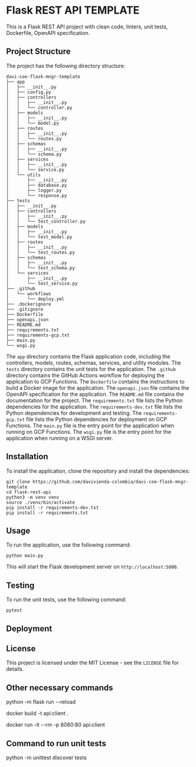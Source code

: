 # Flask REST API TEMPLATE

This is a Flask REST API project with clean code, linters, unit tests, Dockerfile, OpenAPI specification.

## Project Structure

The project has the following directory structure:

```
davi-coe-flask-mngr-template
├── app
│   ├── __init__.py
│   ├── config.py
│   ├── controllers
│   │   ├── __init__.py
│   │   └── controller.py
│   ├── models
│   │   ├── __init__.py
│   │   └── model.py
│   ├── routes
│   │   ├── __init__.py
│   │   └── routes.py
│   ├── schemas
│   │   ├── __init__.py
│   │   └── schema.py
│   ├── services
│   │   ├── __init__.py
│   │   └── service.py
│   └── utils
│       ├── __init__.py
│       ├── database.py
│       ├── logger.py
│       └── response.py
├── tests
│   ├── __init__.py
│   ├── controllers
│   │   ├── __init__.py
│   │   └── test_controller.py
│   ├── models
│   │   ├── __init__.py
│   │   └── test_model.py
│   ├── routes
│   │   ├── __init__.py
│   │   └── test_routes.py
│   ├── schemas
│   │   ├── __init__.py
│   │   └── test_schema.py
│   └── services
│       ├── __init__.py
│       └── test_service.py
├── .github
│   └── workflows
│       └── deploy.yml
├── .dockerignore
├── .gitignore
├── Dockerfile
├── openapi.json
├── README.md
├── requirements.txt
├── requirements-gcp.txt
├── main.py
└── wsgi.py
```

The `app` directory contains the Flask application code, including the controllers, models, routes, schemas, services, and utility modules. The `tests` directory contains the unit tests for the application. The `.github` directory contains the GitHub Actions workflow for deploying the application to GCP Functions. The `Dockerfile` contains the instructions to build a Docker image for the application. The `openapi.json` file contains the OpenAPI specification for the application. The `README.md` file contains the documentation for the project. The `requirements.txt` file lists the Python dependencies for the application. The `requirements-dev.txt` file lists the Python dependencies for development and testing. The `requirements-gcp.txt` file lists the Python dependencies for deployment on GCP Functions. The `main.py` file is the entry point for the application when running on GCP Functions. The `wsgi.py` file is the entry point for the application when running on a WSGI server.

## Installation

To install the application, clone the repository and install the dependencies:

```
git clone https://github.com/davivienda-colombia/davi-coe-flask-mngr-template
cd flask-rest-api
python3 -m venv venv
source ./venv/bin/activate
pip install -r requirements-dev.txt
pip install -r requirements.txt
```

## Usage

To run the application, use the following command:

```
python main.py
```

This will start the Flask development server on `http://localhost:5000`.

## Testing

To run the unit tests, use the following command:

```
pytest
```

## Deployment

## License

This project is licensed under the MIT License - see the `LICENSE` file for details.


## Other necessary commands

python -m flask run --reload

docker build -t api:client .

docker run -it --rm -p 8080:80 api:client


## Command to run unit tests

python -m unittest discover tests
